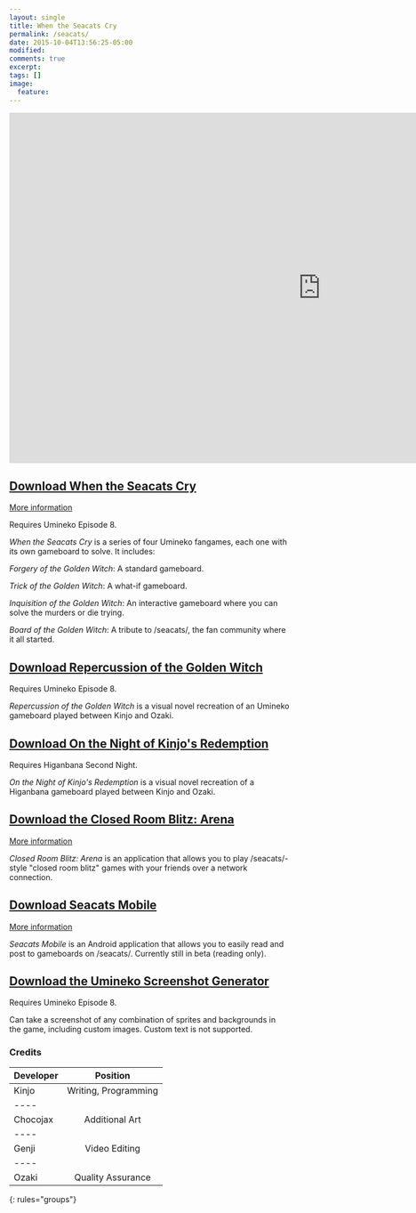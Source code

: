```yaml
---
layout: single
title: When the Seacats Cry
permalink: /seacats/
date: 2015-10-04T13:56:25-05:00
modified:
comments: true
excerpt:
tags: []
image:
  feature:
---
```


<iframe width="1120" height="630" src="https://www.youtube.com/embed/L3z39v_3KIk" frameborder="0" allowfullscreen></iframe>

## [Download When the Seacats Cry](https://github.com/GoldbarGames/GoldbarGames.github.io/releases/download/wtsc/When_the_Seacats_Cry.zip)
[More information](https://vndb.org/v9220)

Requires Umineko Episode 8.

*When the Seacats Cry* is a series of four Umineko fangames, each one with its own gameboard to solve. It includes:

*Forgery of the Golden Witch*: A standard gameboard.

*Trick of the Golden Witch*: A what-if gameboard.

*Inquisition of the Golden Witch*: An interactive gameboard where you can solve the murders or die trying.

*Board of the Golden Witch*: A tribute to /seacats/, the fan community where it all started.

## [Download Repercussion of the Golden Witch](https://github.com/GoldbarGames/GoldbarGames.github.io/releases/download/rep/Repercussion.zip)
Requires Umineko Episode 8.

*Repercussion of the Golden Witch* is a visual novel recreation of an Umineko gameboard played between Kinjo and Ozaki.

## [Download On the Night of Kinjo's Redemption](https://github.com/GoldbarGames/GoldbarGames.github.io/releases/download/red/Redemption.zip)
Requires Higanbana Second Night.

*On the Night of Kinjo's Redemption* is a visual novel recreation of a Higanbana gameboard played between Kinjo and Ozaki.

## [Download the Closed Room Blitz: Arena](https://github.com/GoldbarGames/GoldbarGames.github.io/releases/download/crb/crb-arena.zip)
[More information](https://www.goldbargames.com/seacats/closed-room-blitz-arena/)

*Closed Room Blitz: Arena* is an application that allows you to play /seacats/-style "closed room blitz" games with your friends over a network connection.

## [Download Seacats Mobile](https://github.com/GoldbarGames/GoldbarGames.github.io/releases/download/sea/seacats-mobile.apk)
[More information](https://www.goldbargames.com/seacats/introducing-seacats-mobile/)

*Seacats Mobile* is an Android application that allows you to easily read and post to gameboards on /seacats/. Currently still in beta (reading only).

## [Download the Umineko Screenshot Generator](https://github.com/GoldbarGames/GoldbarGames.github.io/releases/download/scr/GG.UminekoScreenshot.zip)
Requires Umineko Episode 8.

Can take a screenshot of any combination of sprites and backgrounds in the game, including custom images. Custom text is not supported.

### Credits

| Developer | Position |
|:--------|:-------:|
| Kinjo   | Writing, Programming   |
|----
| Chocojax | Additional Art  |
|----
| Genji | Video Editing   |
|----
| Ozaki   | Quality Assurance   |
{: rules="groups"}
